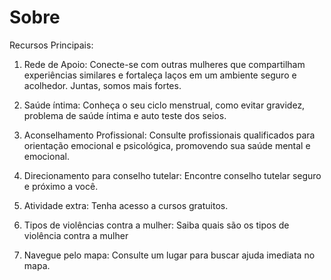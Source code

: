 # Sobre

Recursos Principais:

1. Rede de Apoio:
Conecte-se com outras mulheres que compartilham experiências similares e fortaleça laços em um ambiente seguro e acolhedor. Juntas, somos mais fortes.

2. Saúde íntima:
Conheça o seu ciclo menstrual, como evitar gravidez, problema de saúde íntima e auto teste dos seios.

3. Aconselhamento Profissional:
Consulte profissionais qualificados para orientação emocional e psicológica, promovendo sua saúde mental e emocional.

4. Direcionamento para conselho tutelar:
Encontre conselho tutelar seguro e próximo a você.

5. Atividade extra:
Tenha acesso a cursos gratuitos.

6. Tipos de violências contra a mulher:
Saiba quais são os tipos de violência contra a mulher

7. Navegue pelo mapa:
Consulte um lugar para buscar ajuda imediata no mapa.
